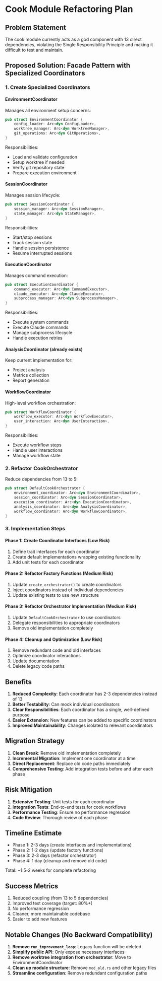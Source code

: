 # Cook Module Refactoring Plan

## Problem Statement
The cook module currently acts as a god component with 13 direct dependencies, violating the Single Responsibility Principle and making it difficult to test and maintain.

## Proposed Solution: Facade Pattern with Specialized Coordinators

### 1. Create Specialized Coordinators

#### EnvironmentCoordinator
Manages all environment setup concerns:
```rust
pub struct EnvironmentCoordinator {
    config_loader: Arc<dyn ConfigLoader>,
    worktree_manager: Arc<dyn WorktreeManager>, 
    git_operations: Arc<dyn GitOperations>,
}
```
Responsibilities:
- Load and validate configuration
- Setup worktree if needed
- Verify git repository state
- Prepare execution environment

#### SessionCoordinator  
Manages session lifecycle:
```rust
pub struct SessionCoordinator {
    session_manager: Arc<dyn SessionManager>,
    state_manager: Arc<dyn StateManager>,
}
```
Responsibilities:
- Start/stop sessions
- Track session state
- Handle session persistence
- Resume interrupted sessions

#### ExecutionCoordinator
Manages command execution:
```rust
pub struct ExecutionCoordinator {
    command_executor: Arc<dyn CommandExecutor>,
    claude_executor: Arc<dyn ClaudeExecutor>,
    subprocess_manager: Arc<dyn SubprocessManager>,
}
```
Responsibilities:
- Execute system commands
- Execute Claude commands
- Manage subprocess lifecycle
- Handle execution retries

#### AnalysisCoordinator (already exists)
Keep current implementation for:
- Project analysis
- Metrics collection
- Report generation

#### WorkflowCoordinator
High-level workflow orchestration:
```rust
pub struct WorkflowCoordinator {
    workflow_executor: Arc<dyn WorkflowExecutor>,
    user_interaction: Arc<dyn UserInteraction>,
}
```
Responsibilities:
- Execute workflow steps
- Handle user interactions
- Manage workflow state

### 2. Refactor CookOrchestrator

Reduce dependencies from 13 to 5:
```rust
pub struct DefaultCookOrchestrator {
    environment_coordinator: Arc<dyn EnvironmentCoordinator>,
    session_coordinator: Arc<dyn SessionCoordinator>,
    execution_coordinator: Arc<dyn ExecutionCoordinator>,
    analysis_coordinator: Arc<dyn AnalysisCoordinator>,
    workflow_coordinator: Arc<dyn WorkflowCoordinator>,
}
```

### 3. Implementation Steps

#### Phase 1: Create Coordinator Interfaces (Low Risk)
1. Define trait interfaces for each coordinator
2. Create default implementations wrapping existing functionality
3. Add unit tests for each coordinator

#### Phase 2: Refactor Factory Functions (Medium Risk)
1. Update `create_orchestrator()` to create coordinators
2. Inject coordinators instead of individual dependencies
3. Update existing tests to use new structure

#### Phase 3: Refactor Orchestrator Implementation (Medium Risk)
1. Update `DefaultCookOrchestrator` to use coordinators
2. Delegate responsibilities to appropriate coordinators
3. Remove old implementation completely

#### Phase 4: Cleanup and Optimization (Low Risk)
1. Remove redundant code and old interfaces
2. Optimize coordinator interactions
3. Update documentation
4. Delete legacy code paths

## Benefits

1. **Reduced Complexity**: Each coordinator has 2-3 dependencies instead of 13
2. **Better Testability**: Can mock individual coordinators
3. **Clear Responsibilities**: Each coordinator has a single, well-defined purpose
4. **Easier Extension**: New features can be added to specific coordinators
5. **Improved Maintainability**: Changes isolated to relevant coordinators

## Migration Strategy

1. **Clean Break**: Remove old implementation completely
2. **Incremental Migration**: Implement one coordinator at a time
3. **Direct Replacement**: Replace old code paths immediately
4. **Comprehensive Testing**: Add integration tests before and after each phase

## Risk Mitigation

1. **Extensive Testing**: Unit tests for each coordinator
2. **Integration Tests**: End-to-end tests for cook workflows
3. **Performance Testing**: Ensure no performance regression
4. **Code Review**: Thorough review of each phase

## Timeline Estimate

- Phase 1: 2-3 days (create interfaces and implementations)
- Phase 2: 1-2 days (update factory functions)
- Phase 3: 2-3 days (refactor orchestrator)
- Phase 4: 1 day (cleanup and remove old code)

Total: ~1.5-2 weeks for complete refactoring

## Success Metrics

1. Reduced coupling (from 13 to 5 dependencies)
2. Improved test coverage (target: 80%+)
3. No performance regression
4. Cleaner, more maintainable codebase
5. Easier to add new features

## Notable Changes (No Backward Compatibility)

1. **Remove `run_improvement_loop`**: Legacy function will be deleted
2. **Simplify public API**: Only expose necessary interfaces
3. **Remove worktree integration from orchestrator**: Move to EnvironmentCoordinator
4. **Clean up module structure**: Remove `mod_old.rs` and other legacy files
5. **Streamline configuration**: Remove redundant configuration paths